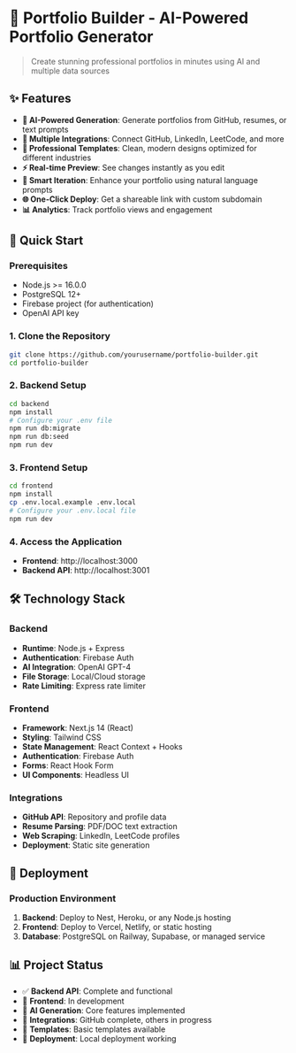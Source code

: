 # 🚀 Portfolio Builder - AI-Powered Portfolio Generator

> Create stunning professional portfolios in minutes using AI and multiple data sources

## ✨ Features

- **🤖 AI-Powered Generation**: Generate portfolios from GitHub, resumes, or text prompts
- **🔗 Multiple Integrations**: Connect GitHub, LinkedIn, LeetCode, and more
- **🎨 Professional Templates**: Clean, modern designs optimized for different industries
- **⚡ Real-time Preview**: See changes instantly as you edit
- **🔄 Smart Iteration**: Enhance your portfolio using natural language prompts
- **🌐 One-Click Deploy**: Get a shareable link with custom subdomain
- **📊 Analytics**: Track portfolio views and engagement


## 🚀 Quick Start

### Prerequisites

- Node.js >= 16.0.0
- PostgreSQL 12+
- Firebase project (for authentication)
- OpenAI API key

### 1. Clone the Repository

```bash
git clone https://github.com/yourusername/portfolio-builder.git
cd portfolio-builder
```

### 2. Backend Setup

```bash
cd backend
npm install
# Configure your .env file
npm run db:migrate
npm run db:seed
npm run dev
```

### 3. Frontend Setup

```bash
cd frontend
npm install
cp .env.local.example .env.local
# Configure your .env.local file
npm run dev
```

### 4. Access the Application

- **Frontend**: http://localhost:3000
- **Backend API**: http://localhost:3001

## 🛠️ Technology Stack

### Backend
- **Runtime**: Node.js + Express
- **Authentication**: Firebase Auth
- **AI Integration**: OpenAI GPT-4
- **File Storage**: Local/Cloud storage
- **Rate Limiting**: Express rate limiter

### Frontend
- **Framework**: Next.js 14 (React)
- **Styling**: Tailwind CSS
- **State Management**: React Context + Hooks
- **Authentication**: Firebase Auth
- **Forms**: React Hook Form
- **UI Components**: Headless UI

### Integrations
- **GitHub API**: Repository and profile data
- **Resume Parsing**: PDF/DOC text extraction
- **Web Scraping**: LinkedIn, LeetCode profiles
- **Deployment**: Static site generation

## 🚀 Deployment

### Production Environment

1. **Backend**: Deploy to Nest, Heroku, or any Node.js hosting
2. **Frontend**: Deploy to Vercel, Netlify, or static hosting
3. **Database**: PostgreSQL on Railway, Supabase, or managed service


## 📊 Project Status

- ✅ **Backend API**: Complete and functional
- 🚧 **Frontend**: In development 
- 🚧 **AI Generation**: Core features implemented
- 🚧 **Integrations**: GitHub complete, others in progress
- 🚧 **Templates**: Basic templates available
- 🚧 **Deployment**: Local deployment working
